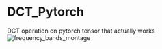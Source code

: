 # DCT_Pytorch
DCT operation on pytorch tensor that actually works
![frequency_bands_montage](https://github.com/fanfan1998/DCT_Pytorch/assets/44823699/5d6febc2-579a-400f-b88f-e98207d350e5)
